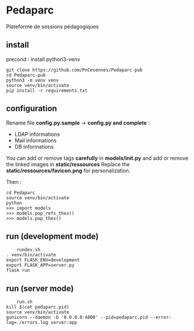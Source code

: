 # Pedaparc

Plateforme de sessions pédagogiques

## install

precond : install python3-venv

```
git clone https://github.com/PnCevennes/Pedaparc-pub
cd Pedaparc-pub
python3 -m venv venv
source venv/bin/activate
pip install -r requirements.txt
```

## configuration

Rename file **config.py.sample** -> **config.py and complete** :

- LDAP informations
- Mail informations
- DB informations

You can add or remove tags **carefully** in **models/__init__.py** and add or remove the linked images in **static/ressources**
Replace the **static/ressources/favicon.png** for personalization.

Then :

```
cd Pedaparc
source venv/bin/activate
python
>>> import models
>>> models.pop_refs_thes()
>>> models.pop_thes()
```

## run (development mode)

```
	rundev.sh
. venv/bin/activate
export FLASK_ENV=development
export FLASK_APP=server.py
flask run
```

## run (server mode)

```
	run.sh
kill $(cat pedaparc.pid)
source venv/bin/activate
gunicorn --daemon -b '0.0.0.0:4800' --pid=pedaparc.pid --error-log=./errors.log server:app
```
